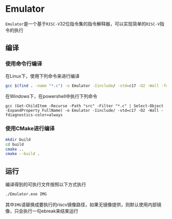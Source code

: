 # Emulator

`Emulator`是一个基于`RISC-V`32位指令集的指令解释器，可以实现简单的`RISC-V`指令的执行

## 编译

### 使用命令行编译

在Linux下，使用下列命令来进行编译

```sh
gcc $(find . -name "*.c") -o Emulator -Iinclude/ -std=c17 -O2 -Wall -fdiagnostics-color=always
```

在Windows下，在powershell中执行下列命令

```pwsh
gcc (Get-ChildItem -Recurse -Path "src" -Filter "*.c" | Select-Object -ExpandProperty FullName) -o Emulator -Iinclude/ -std=c17 -O2 -Wall -fdiagnostics-color=always
```

### 使用CMake进行编译

```bash
mkdir build
cd build
cmake ..
cmake --build .
```

## 运行

编译得到的可执行文件按照以下方式执行

```sh
./Emulator.exe IMG
```

其中`IMG`请替换成要执行的riscv镜像路径，如果无镜像提供，则默认使用内部镜像，只会执行一句ebreak来结束运行